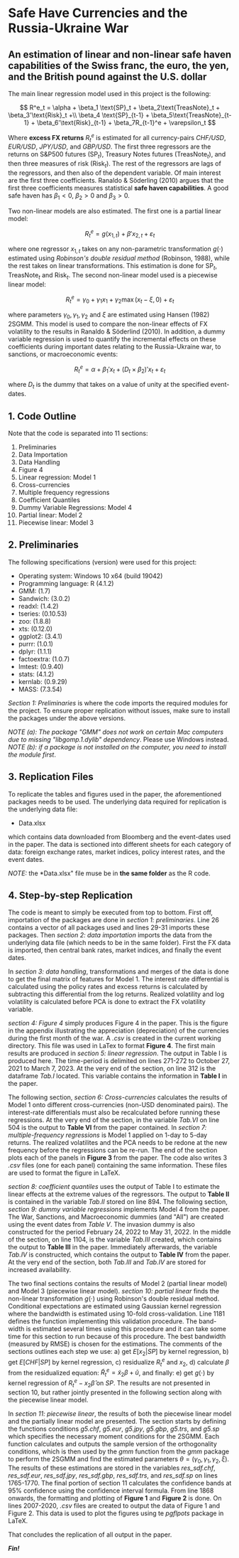 # Safe Have Currencies and the Russia-Ukraine War

## An estimation of linear and non-linear safe haven capabilities of the Swiss franc, the euro, the yen, and the British pound against the U.S. dollar

The main linear regression model used in this project is the following:

$$
R^e_t = \alpha + \beta_1 \text{SP}_t + \beta_2\text{TreasNote}_t + \beta_3'\text{Risk}_t +\\ \beta_4 \text{SP}_{t-1} + \beta_5\text{TreasNote}_{t-1} + \beta_6'\text{Risk}_{t-1} + \beta_7R_{t-1}^e + \varepsilon_t
$$

Where **excess FX returns** $R^e_t$ is estimated for all currency-pairs *CHF/USD*, *EUR/USD*, *JPY/USD*, and *GBP/USD*. The first three regressors are the returns on S&P500 futures ($\text{SP}_t$), Treasury Notes futures ($\text{TreasNote}_t$), and then three measures of risk ($\text{Risk}_t$). The rest of the regressors are lags of the regressors, and then also of the dependent variable. Of main interest are the first three coefficients. Ranaldo & Söderling (2010) argues that the first three coefficients measures statistical **safe haven capabilities**. A good safe haven has $\beta_1 < 0$, $\beta_2 > 0$ and $\beta_3 > 0$. 

Two non-linear models are also estimated. The first one is a partial linear model: 

$$ R^e_t = g(x_{1,t}) + \beta' x_{2,t} + \varepsilon_t $$

where one regressor $x_{1,t}$ takes on any non-parametric transformation $g(\cdot)$ estimated using *Robinson's double residual method* (Robinson, 1988), while the rest takes on linear transformations. This estimation is done for $\text{SP}_t$, $\text{TreasNote}_t$ and $\text{Risk}_t$. The second non-linear model used is a piecewise linear model:

$$ R^e_t = \gamma_0 + \gamma_1 x_1 + \gamma_2 \max(x_t - \xi, 0) + \varepsilon_t $$

where parameters $\gamma_0, \gamma_1, \gamma_2$ and $\xi$ are estimated using Hansen (1982) 2SGMM. This model is used to compare the non-linear effects of FX volatility to the results in Ranaldo & Söderlind (2010). In addition, a dummy variable regression is used to quantify the incremental effects on these coefficients during important dates relating to the Russia-Ukraine war, to sanctions, or macroeconomic events:

$$ R^e_t = \alpha + \beta_1'x_t + (D_t \times \beta_2)' x_t + \varepsilon_t $$

where $D_t$ is the dummy that takes on a value of unity at the specified event-dates. 

## 1. Code Outline 

Note that the code is separated into 11 sections:

1. Preliminaries
2. Data Importation
3. Data Handling
4. Figure 4
5. Linear regression: Model 1
6. Cross-currencies
7. Multiple frequency regressions
8. Coefficient Quantiles
9. Dummy Variable Regressions: Model 4
10. Partial linear: Model 2
11. Piecewise linear: Model 3

## 2. Preliminaries

The following specifications (version) were used for this project:
- Operating system: Windows 10 x64 (build 19042)
- Programming language: R (4.1.2)
- GMM: (1.7)
- Sandwich: (3.0.2)
- readxl: (1.4.2)
- tseries: (0.10.53)
- zoo: (1.8.8)
- xts: (0.12.0)
- ggplot2: (3.4.1)
- purrr: (1.0.1)
- dplyr: (1.1.1)
- factoextra: (1.0.7)
- lmtest: (0.9.40)
- stats: (4.1.2)
- kernlab: (0.9.29)
- MASS: (7.3.54)

*Section 1: Preliminaries* is where the code imports the required modules for the project. To ensure proper replication without issues, make sure to install the packages under the above versions. 

*NOTE (a): The package "GMM" does not work on certain Mac computers due to missing "libgomp.1.dylib" dependency*. Please use Windows instead.
*NOTE (b): if a package is not installed on the computer, you need to install the module first*. 

## 3. Replication Files

To replicate the tables and figures used in the paper, the aforementioned packages needs to be used. The underlying data required for replication is the underlying data file:

- Data.xlsx

which contains data downloaded from Bloomberg and the event-dates used in the paper. The data is sectioned into different sheets for each category of data: foreign exchange rates, market indices, policy interest rates, and the event dates.  

*NOTE:* the *Data.xlsx" file muse be in **the same folder** as the R code. 

## 4. Step-by-step Replication

The code is meant to simply be executed from top to bottom. First off, importation of the packages are done in *section 1: preliminaries*. Line 26 contains a vector of all packages used and lines 29-31 imports these packages. Then *section 2: data importation* imports the data from the underlying data file (which needs to be in the same folder). First the FX data is imported, then central bank rates, market indices, and finally the event dates.

In *section 3: data handling*, transformations and merges of the data is done to get the final matrix of features for Model 1. The interest rate differential is calculated using the policy rates and excess returns is calculated by subtracting this differential from the log returns. Realized volatility and log volatility is calculated before PCA is done to extract the FX volatility variable. 

*section 4: Figure 4* simply produces Figure 4 in the paper. This is the figure in the appendix illustrating the appreciation (depreciation) of the currencies during the first month of the war. A *.csv* is created in the current working directory. This file was used in LaTex to format **Figure 4**. The first main results are produced in *section 5: linear regression*. The output in Table I is produced here. The time-period is delimited on lines 271-272 to October 27, 2021 to March 7, 2023. At the very end of the section, on line 312 is the dataframe *Tab.I* located. This variable contains the information in **Table I** in the paper.

The following section, *section 6: Cross-currencies* calculates the results of Model 1 onto different cross-currencies (non-USD denominated pairs). The interest-rate differentials must also be recalculated before running these regressions. At the very end of the section, in the variable *Tab.VI* on line 504 is the output to **Table VI** from the paper contained. In *section 7: multiple-frequency regressions* is Model 1 applied on 1-day to 5-day returns. The realized volatilites and the PCA needs to be redone at the new frequency before the regressions can be re-run. The end of the section plots each of the panels in **Figure 3** from the paper. The code also writes 3 *.csv* files (one for each panel) containing the same information. These files are used to format the figure in LaTeX. 

*section 8: coefficient quantiles* uses the output of Table I to estimate the linear effects at the extreme values of the regressors. The output to **Table II** is contained in the variable *Tab.II* stored on line 894. The following section, *section 9: dummy variable regressions* implements Model 4 from the paper. The War, Sanctions, and Macroeconomic dummies (and "All") are created using the event dates from *Table V*. The invasion dummy is also constructed for the period February 24, 2022 to May 31, 2022. In the middle of the section, on line 1104, is the variable *Tab.III* created, which contains the output to **Table III** in the paper. Immediately afterwards, the variable *Tab.IV* is constructed, which contains the output to **Table IV** from the paper. At the very end of the section, both *Tab.III* and *Tab.IV* are stored for increased availability. 

The two final sections contains the results of Model 2 (partial linear model) and Model 3 (piecewise linear model). *section 10: partial linear* finds the non-linear transformation $g(\cdot)$ using Robinson's double residual method. Conditional expectations are estimated using Gaussian kernel regression where the bandwidth is estimated using 10-fold cross-validation. Line 1181 defines the function implementing this validation procedure. The band-width is estimated several times using this procedure and it can take some time for this section to run because of this procedure. The best bandwidth (measured by RMSE) is chosen for the estimations. The comments of the sections outlines each step we use: a) get $E[x_2 | SP]$ by kernel regression, b) get $E[CHF | SP]$ by kernel regression, c) residualize $R^e_t$ and $x_2$, d) calculate $\beta$ from the residualized equation: $\tilde{R}^e_t = \tilde{x}_2 \beta + \tilde{u}$, and finally: e) get $g(\cdot)$ by kernel regression of $R^e_t - x_2\hat{\beta}$ on $SP$. The results are not presented in section 10, but rather jointly presented in the following section along with the piecewise linear model. 

In *section 11: piecewise linear*, the results of both the piecewise linear model and the partially linear model are presented. The section starts by defining the functions conditions *g5.chf*, *g5.eur*, *g5.jpy*, *g5.gbp*, *g5.trs*, and *g5.sp* which specifies the necessary moment conditions for the 2SGMM. Each function calculates and outputs the sample version of the orthogonality conditions, which is then used by the *gmm* function from the *gmm* package to perform the 2SGMM and find the estimated parameters $\theta = ( \gamma_0, \gamma_1, \gamma_2, \xi )$. The results of these estimations are stored in the variables *res_sdf.chf*, *res_sdf.eur*, *res_sdf.jpy*, *res_sdf.gbp*, *res_sdf.trs*, and *res_sdf.sp* on lines 1765-1770. The final portion of section 11 calculates the confidence bands at 95\% confidence using the confidence interval formula. From line 1868 onwards, the formatting and plotting of **Figure 1** and **Figure 2** is done. On lines 2007-2020, *.csv* files are created to output the data of Figure 1 and Figure 2. This data is used to plot the figures using te *pgflpots* package in LaTeX.

That concludes the replication of all output in the paper.

***Fin!***

